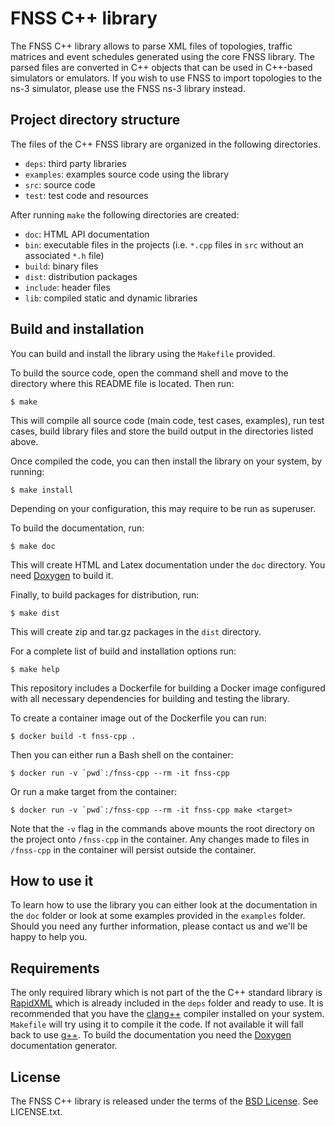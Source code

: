 # FNSS C++ library
The FNSS C++ library allows to parse XML files of topologies, traffic matrices and event schedules generated using the core FNSS library.
The parsed files are converted in C++ objects that can be used in C++-based simulators or emulators.
If you wish to use FNSS to import topologies to the ns-3 simulator, please use the FNSS ns-3 library instead.

## Project directory structure
The files of the C++ FNSS library are organized in the following directories.

* `deps`: third party libraries
* `examples`: examples source code using the library
* `src`: source code
* `test`: test code and resources

After running `make` the following directories are created:

* `doc`: HTML API documentation
* `bin`: executable files in the projects (i.e. `*.cpp` files in `src` without an associated `*.h` file)
* `build`: binary files
* `dist`: distribution packages
* `include`: header files
* `lib`: compiled static and dynamic libraries

## Build and installation
You can build and install the library using the `Makefile` provided.

To build the source code, open the command shell and move to the directory where this README file is located. Then run:

    $ make

This will compile all source code (main code, test cases, examples), run test cases, build library files and store the build output in the directories listed above.

Once compiled the code, you can then install the library on your system, by running:

    $ make install

Depending on your configuration, this may require to be run as superuser.

To build the documentation, run:

    $ make doc

This will create HTML and Latex documentation under the `doc` directory. You need [Doxygen](www.doxygen.org/) to build it.

Finally, to build packages for distribution, run:

    $ make dist

This will create zip and tar.gz packages in the `dist` directory.

For a complete list of build and installation options run:

    $ make help

This repository includes a Dockerfile for building a Docker image configured with all necessary dependencies for building and testing the library.

To create a container image out of the Dockerfile you can run:

    $ docker build -t fnss-cpp .

Then you can either run a Bash shell on the container:

    $ docker run -v `pwd`:/fnss-cpp --rm -it fnss-cpp

Or run a make target from the container:

    $ docker run -v `pwd`:/fnss-cpp --rm -it fnss-cpp make <target>

Note that the `-v` flag in the commands above mounts the root directory on the project onto `/fnss-cpp` in the container. Any changes made to files in `/fnss-cpp` in the container will persist outside the container.

## How to use it
To learn how to use the library you can either look at the documentation in the `doc` folder or look at some examples provided in the `examples` folder.
Should you need any further information, please contact us and we'll be happy to help you.

## Requirements
The only required library which is not part of the the C++ standard library is [RapidXML](http://rapidxml.sourceforge.net/) which is already included in the `deps` folder and ready to use.
It is recommended that you have the [clang++](http://clang.llvm.org/) compiler installed on your system. `Makefile` will try using it to compile it the code. If not available it will fall back to use [g++](https://gcc.gnu.org/).
To build the documentation you need the [Doxygen](www.doxygen.org/) documentation generator.

## License
The FNSS C++ library is released under the terms of the [BSD License](http://en.wikipedia.org/wiki/BSD_licenses). See LICENSE.txt.
